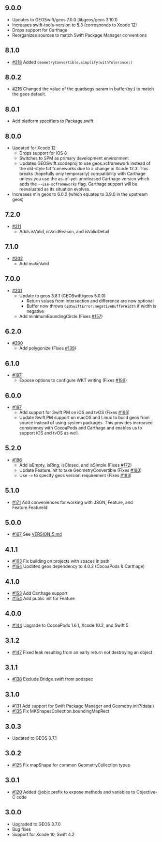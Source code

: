 ## 9.0.0

* Updates to GEOSwift/geos 7.0.0 (libgeos/geos 3.10.1)
* Increases swift-tools-version to 5.3 (corresponds to Xcode 12)
* Drops support for Carthage
* Reorganizes sources to match Swift Package Manager conventions

## 8.1.0

* [#218](https://github.com/GEOSwift/GEOSwift/pull/218) Added
  `GeometryConvertible.simplify(withTolerance:)`

## 8.0.2

* [#216](https://github.com/GEOSwift/GEOSwift/issues/216) Changed the value of
  the quadsegs param in buffer(by:) to match the geos default.

## 8.0.1

* Add platform specifiers to Package.swift

## 8.0.0

* Updated for Xcode 12
    * Drops support for iOS 8
    * Switches to SPM as primary development environment
    * Updates GEOSwift.xcodeproj to use geos.xcframework instead of the
      old-style fat frameworks due to a change in Xcode 12.3. This breaks
      (hopefully only temporarily) compatibility with Carthage unless you use
      the as-of-yet-unreleased Carthage version which adds the
      `--use-xcframeworks` flag. Carthage support will be reevaluated as its
      situation evolves.
* Increases min geos to 6.0.0 (which equates to 3.9.0 in the upstream geos)

## 7.2.0

* [#211](https://github.com/GEOSwift/GEOSwift/pull/211)
    * Adds isValid, isValidReason, and isValidDetail

## 7.1.0

* [#202](https://github.com/GEOSwift/GEOSwift/pull/202)
    * Add makeValid

## 7.0.0

* [#201](https://github.com/GEOSwift/GEOSwift/pull/201)
    * Update to geos 3.8.1 (GEOSwift/geos 5.0.0)
        * Return values from intersection and difference are now optional
        * Buffer now throws `GEOSwiftError.negativeBufferWidth` if width is
          negative
    * Add minimumBoundingCircle (Fixes
      [#157](https://github.com/GEOSwift/GEOSwift/issues/157))

## 6.2.0

* [#200](https://github.com/GEOSwift/GEOSwift/pull/200)
    * Add polygonize (Fixes
      [#139](https://github.com/GEOSwift/GEOSwift/issues/139))

## 6.1.0

* [#197](https://github.com/GEOSwift/GEOSwift/pull/197)
    * Expose options to configure WKT writing (Fixes
      [#196](https://github.com/GEOSwift/GEOSwift/issues/196))

## 6.0.0

* [#187](https://github.com/GEOSwift/GEOSwift/pull/187)
    * Add support for Swift PM on iOS and tvOS (Fixes
      [#166](https://github.com/GEOSwift/GEOSwift/issues/166))
    * Update Swift PM support on macOS and Linux to build geos from source
      instead of using system packages. This provides increased consistency with
      CocoaPods and Carthage and enables us to support iOS and tvOS as well.

## 5.2.0

* [#186](https://github.com/GEOSwift/GEOSwift/pull/186)
    * Add isEmpty, isRing, isClosed, and isSimple (Fixes
      [#172](https://github.com/GEOSwift/GEOSwift/issues/172))
    * Update Feature.init to take GeometryConvertible (Fixes
      [#180](https://github.com/GEOSwift/GEOSwift/issues/180))
    * Use `~>` to specify geos version requirement (Fixes
      [#183](https://github.com/GEOSwift/GEOSwift/issues/183))

## 5.1.0

* [#171](https://github.com/GEOSwift/GEOSwift/pull/171) Add conveniences for
  working with JSON, Feature, and Feature.FeatureId

## 5.0.0

* [#167](https://github.com/GEOSwift/GEOSwift/pull/167) See
  [VERSION_5.md](VERSION_5.md)

## 4.1.1

* [#163](https://github.com/GEOSwift/GEOSwift/pull/163) Fix building on projects
  with spaces in path
* [#164](https://github.com/GEOSwift/GEOSwift/pull/164) Updated geos dependency
  to 4.0.2 (CocoaPods & Carthage)

## 4.1.0

* [#153](https://github.com/GEOSwift/GEOSwift/pull/153) Add Carthage support
* [#154](https://github.com/GEOSwift/GEOSwift/pull/154) Add public init for
  Feature

## 4.0.0

* [#144](https://github.com/GEOSwift/GEOSwift/pull/144) Upgrade to CocoaPods
  1.6.1, Xcode 10.2, and Swift 5

## 3.1.2

* [#147](https://github.com/GEOSwift/GEOSwift/pull/147) Fixed leak resulting
  from an early return not destroying an object

## 3.1.1

* [#138](https://github.com/GEOSwift/GEOSwift/pull/138) Exclude Bridge.swift
  from podspec

## 3.1.0

* [#131](https://github.com/GEOSwift/GEOSwift/pull/131) Add support for Swift
  Package Manager and Geometry.init?(data:)
* [#135](https://github.com/GEOSwift/GEOSwift/pull/135) Fix
  MKShapesCollection.boundingMapRect

## 3.0.3

* Updated to GEOS 3.7.1

## 3.0.2

* [#125](https://github.com/GEOSwift/GEOSwift/pull/125) Fix mapShape for common
  GeometryCollection types

## 3.0.1

* [#120](https://github.com/GEOSwift/GEOSwift/pull/120) Added @objc prefix to
  expose methods and variables to Objective-C code

## 3.0.0

* Upgraded to GEOS 3.7.0
* Bug fixes
* Support for Xcode 10, Swift 4.2
